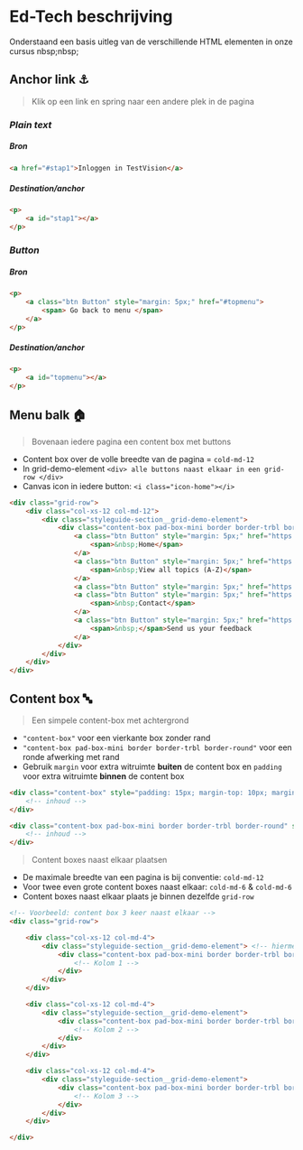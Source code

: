 # Ed-Tech beschrijving
Onderstaand een basis uitleg van de verschillende HTML elementen in onze cursus
nbsp;nbsp;

## Anchor link :anchor:
> Klik op een link en spring naar een andere plek in de pagina

### **_Plain text_**

##### Bron
```html
<a href="#stap1">Inloggen in TestVision</a>
```
##### Destination/anchor
```html
<p>
    <a id="stap1"></a>
</p>
```
### **_Button_**

##### Bron
```html
<p>
    <a class="btn Button" style="margin: 5px;" href="#topmenu">
        <span> Go back to menu </span>
    </a>
</p>
```
##### Destination/anchor
```html
<p>
    <a id="topmenu"></a>
</p>
```


## Menu balk :house:
> Bovenaan iedere pagina een content box met buttons
- Content box over de volle breedte van de pagina = ```cold-md-12```
- In grid-demo-element ```<div> alle buttons naast elkaar in een grid-row </div>```
- Canvas icon in iedere button: ```<i class="icon-home"></i>```
```html
<div class="grid-row">
    <div class="col-xs-12 col-md-12">
        <div class="styleguide-section__grid-demo-element">
            <div class="content-box pad-box-mini border border-trbl border-round" style="background-color: #fafafa; text-align: center;">
                <a class="btn Button" style="margin: 5px;" href="https://canvas.uva.nl/courses/8175"><i class="icon-home"></i>
                    <span>&nbsp;Home</span>
                </a>
                <a class="btn Button" style="margin: 5px;" href="https://canvas.uva.nl/courses/8175/pages/a-z" data-api-endpoint="https://canvas.uva.nl/api/v1/courses/8175/pages/a-z" data-api-returntype="Page"><i class="icon-copy-course"></i>
                    <span>&nbsp;View all topics (A-Z)</span>
                </a>
                <a class="btn Button" style="margin: 5px;" href="https://canvas.uva.nl/enroll/N3HMY8" data-api-returntype="Page">&nbsp;<i class="icon-discussion-new">&nbsp;</i>Enroll in this course</a>
                <a class="btn Button" style="margin: 5px;" href="https://canvas.uva.nl/courses/8175/pages/contact" data-api-returntype="Page" data-api-endpoint="https://canvas.uva.nl/api/v1/courses/8175/pages/contact"><i class="icon-group"></i>
                    <span>&nbsp;Contact</span>
                </a>
                <a class="btn Button" style="margin: 5px;" href="https://uvasocialsciences.eu.qualtrics.com/jfe/form/SV_6LN3bIFUlzyJ95k" target="_blank" rel="noopener" data-api-returntype="Page"><i class="icon-compose"></i>
                    <span>&nbsp;</span>Send us your feedback
                </a>
            </div>
        </div>
    </div>
</div>
```

## Content box :abc:
> Een simpele content-box met achtergrond
- ```"content-box"``` voor een vierkante box zonder rand
- ```"content-box pad-box-mini border border-trbl border-round"``` voor een ronde afwerking met rand
- Gebruik ```margin``` voor extra witruimte __buiten__ de content box en ```padding``` voor extra witruimte __binnen__ de content box
```html
<div class="content-box" style="padding: 15px; margin-top: 10px; margin-bottom: 20px;">
    <!-- inhoud -->
</div>

<div class="content-box pad-box-mini border border-trbl border-round" style="background-color: #fafafa;">
    <!-- inhoud -->
</div>
```

> Content boxes naast elkaar plaatsen
- De maximale breedte van een pagina is bij conventie: ```cold-md-12```
- Voor twee even grote content boxes naast elkaar: ```cold-md-6``` & ```cold-md-6```
- Content boxes naast elkaar plaats je binnen dezelfde ```grid-row```
```html
<!-- Voorbeeld: content box 3 keer naast elkaar -->
<div class="grid-row">

    <div class="col-xs-12 col-md-4">
        <div class="styleguide-section__grid-demo-element"> <!-- hiermee kun je meerdere elementen onder elkaar plaatsen in de eerste kolom -->
            <div class="content-box pad-box-mini border border-trbl border-round" style="padding: 15px; height: 410px; background-color: #f6f7f8;">
                <!-- Kolom 1 -->
            </div>
        </div>
    </div>

    <div class="col-xs-12 col-md-4">
        <div class="styleguide-section__grid-demo-element">
            <div class="content-box pad-box-mini border border-trbl border-round" style="padding: 15px; height: 410px; background-color: #f6f7f8;">
                <!-- Kolom 2 -->
            </div>
        </div>
    </div>

    <div class="col-xs-12 col-md-4">
        <div class="styleguide-section__grid-demo-element">
            <div class="content-box pad-box-mini border border-trbl border-round" style="padding: 15px; height: 410px; background-color: #f6f7f8;">
                <!-- Kolom 3 -->
            </div>
        </div>
    </div>

</div>        
```
